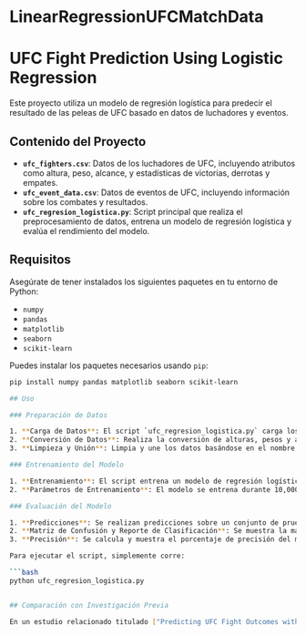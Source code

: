 # LinearRegressionUFCMatchData
# UFC Fight Prediction Using Logistic Regression

Este proyecto utiliza un modelo de regresión logística para predecir el resultado de las peleas de UFC basado en datos de luchadores y eventos.

## Contenido del Proyecto

- **`ufc_fighters.csv`**: Datos de los luchadores de UFC, incluyendo atributos como altura, peso, alcance, y estadísticas de victorias, derrotas y empates.
- **`ufc_event_data.csv`**: Datos de eventos de UFC, incluyendo información sobre los combates y resultados.
- **`ufc_regresion_logistica.py`**: Script principal que realiza el preprocesamiento de datos, entrena un modelo de regresión logística y evalúa el rendimiento del modelo.

## Requisitos

Asegúrate de tener instalados los siguientes paquetes en tu entorno de Python:

- `numpy`
- `pandas`
- `matplotlib`
- `seaborn`
- `scikit-learn`

Puedes instalar los paquetes necesarios usando `pip`:

```bash
pip install numpy pandas matplotlib seaborn scikit-learn

## Uso

### Preparación de Datos

1. **Carga de Datos**: El script `ufc_regresion_logistica.py` carga los datasets `ufc_fighters.csv` y `ufc_event_data.csv`.
2. **Conversión de Datos**: Realiza la conversión de alturas, pesos y alcances a formatos numéricos.
3. **Limpieza y Unión**: Limpia y une los datos basándose en el nombre completo del luchador.

### Entrenamiento del Modelo

1. **Entrenamiento**: El script entrena un modelo de regresión logística con los datos procesados.
2. **Parámetros de Entrenamiento**: El modelo se entrena durante 10,000 épocas con una tasa de aprendizaje de 0.01.

### Evaluación del Modelo

1. **Predicciones**: Se realizan predicciones sobre un conjunto de prueba.
2. **Matriz de Confusión y Reporte de Clasificación**: Se muestra la matriz de confusión y el reporte de clasificación.
3. **Precisión**: Se calcula y muestra el porcentaje de precisión del modelo.

Para ejecutar el script, simplemente corre:

```bash
python ufc_regresion_logistica.py


## Comparación con Investigación Previa

En un estudio relacionado titulado ["Predicting UFC Fight Outcomes with Machine Learning"]([enlace-al-estudio](https://kth.diva-portal.org/smash/get/diva2:1878726/FULLTEXT01.pdf), se logró un porcentaje de aciertos del 60% utilizando un modelo similar pero con un conjunto de datos diferente. En comparación, nuestro modelo alcanzó una precisión del 51%.

